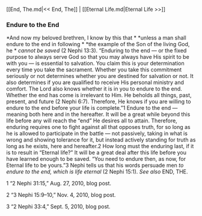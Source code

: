 [[End, The.md|<< End, The]]  |  [[Eternal Life.md|Eternal Life >>]]

### Endure to the End

*And now my beloved brethren, I know by this that *
*unless a man shall endure to the end in following *
*the example of the Son of the living God, he *
*cannot be saved* (2 Nephi 13:3). “Enduring to the end — or the fixed purpose to always serve God so that you may always have His spirit to be with you — is essential to salvation. You claim this is your determination every time you take the sacrament. Whether you take this commitment seriously or not determines whether you are destined for salvation or not. It also determines if you are qualified to receive His personal ministry and comfort. The Lord also knows whether it is in you to endure to the end. Whether the end has come is irrelevant to Him. He beholds all things, past, present, and future (2 Nephi 6:7). Therefore, He knows if you are willing to endure to the end before your life is complete.”1 Endure to the end — meaning both here and in the hereafter. It will be a great while beyond this life before any will reach the “end” He desires all to attain. Therefore, enduring requires one to fight against all that opposes truth, for so long as he is allowed to participate in the battle — not passively, taking in what is wrong and showing tolerance for it, but instead actively standing for truth as long as he exists, here and hereafter.2 How long must the enduring last, if it is to result in “Eternal life?” It will be a great deal after this life before you have learned enough to be saved. “You need to endure then, as now, for Eternal life to be yours.”3 Nephi tells us that his words persuade men *to endure to the end, which is life eternal* (2 Nephi 15:1). *See also* END, THE.



1 “2 Nephi 31:15,” Aug. 27, 2010, blog post.


2 “3 Nephi 15:9–10,” Nov. 4, 2010, blog post.


3 “2 Nephi 33:4,” Sept. 5, 2010, blog post.